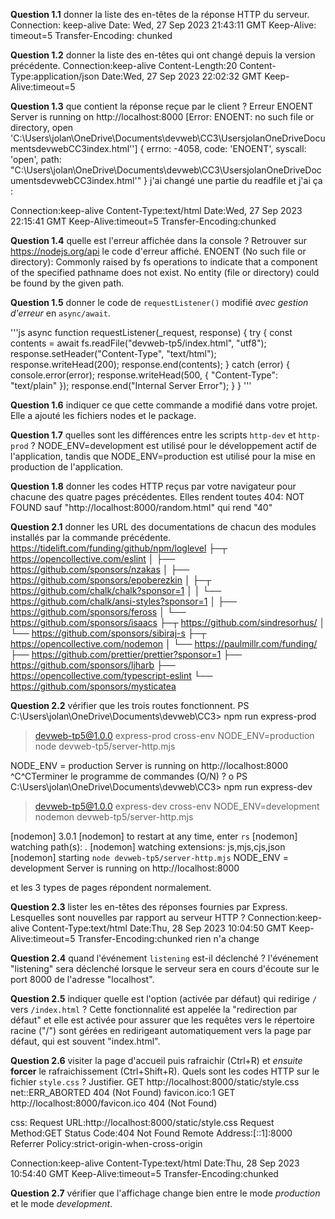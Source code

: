 **Question 1.1** donner la liste des en-têtes de la réponse HTTP du serveur.
Connection: keep-alive
Date: Wed, 27 Sep 2023 21:43:11 GMT
Keep-Alive: timeout=5
Transfer-Encoding: chunked


**Question 1.2** donner la liste des en-têtes qui ont changé depuis la version précédente.
Connection:keep-alive
Content-Length:20
Content-Type:application/json
Date:Wed, 27 Sep 2023 22:02:32 GMT
Keep-Alive:timeout=5


**Question 1.3** que contient la réponse reçue par le client ?
Erreur ENOENT
Server is running on http://localhost:8000
[Error: ENOENT: no such file or directory, open 'C:\Users\jolan\OneDrive\Documents\devweb\CC3\UsersjolanOneDriveDocumentsdevwebCC3index.html''] {
  errno: -4058,
  code: 'ENOENT',
  syscall: 'open',
  path: "C:\\Users\\jolan\\OneDrive\\Documents\\devweb\\CC3\\UsersjolanOneDriveDocumentsdevwebCC3index.html'"
}
j'ai changé une partie du readfile et j'ai ça :

Connection:keep-alive
Content-Type:text/html
Date:Wed, 27 Sep 2023 22:15:41 GMT
Keep-Alive:timeout=5
Transfer-Encoding:chunked


**Question 1.4** quelle est l'erreur affichée dans la console ? Retrouver sur <https://nodejs.org/api> le code d'erreur affiché.
ENOENT (No such file or directory): Commonly raised by fs operations to indicate that a component of the specified pathname does not exist. No entity (file or directory) could be found by the given path.



**Question 1.5** donner le code de `requestListener()` modifié _avec gestion d'erreur_ en `async/await`.

'''js
async function requestListener(_request, response) {
  try {
    const contents = await fs.readFile("devweb-tp5/index.html", "utf8");
    response.setHeader("Content-Type", "text/html");
    response.writeHead(200);
    response.end(contents);
  } catch (error) {
    console.error(error);
    response.writeHead(500, { "Content-Type": "text/plain" });
    response.end("Internal Server Error");
  }
}
'''


**Question 1.6** indiquer ce que cette commande a modifié dans votre projet.
Elle a ajouté les fichiers nodes et le package.


**Question 1.7** quelles sont les différences entre les scripts `http-dev` et `http-prod` ?
NODE_ENV=development est utilisé pour le développement actif de l'application, tandis que NODE_ENV=production est utilisé pour la mise en production de l'application.


**Question 1.8** donner les codes HTTP reçus par votre navigateur pour chacune des quatre pages précédentes.
Elles rendent toutes 404: NOT FOUND sauf "http://localhost:8000/random.html" qui rend "40"

**Question 2.1** donner les URL des documentations de chacun des modules installés par la commande précédente.
https://tidelift.com/funding/github/npm/loglevel
├─┬ https://opencollective.com/eslint
│ ├── https://github.com/sponsors/nzakas
│ ├── https://github.com/sponsors/epoberezkin
│ ├─┬ https://github.com/chalk/chalk?sponsor=1
│ │ └── https://github.com/chalk/ansi-styles?sponsor=1
│ ├── https://github.com/sponsors/feross
│ └── https://github.com/sponsors/isaacs
├─┬ https://github.com/sindresorhus/
│ └── https://github.com/sponsors/sibiraj-s
├─┬ https://opencollective.com/nodemon
│ └── https://paulmillr.com/funding/
├── https://github.com/prettier/prettier?sponsor=1
├── https://github.com/sponsors/ljharb
├── https://opencollective.com/typescript-eslint
└── https://github.com/sponsors/mysticatea


**Question 2.2** vérifier que les trois routes fonctionnent.
PS C:\Users\jolan\OneDrive\Documents\devweb\CC3> npm run express-prod

> devweb-tp5@1.0.0 express-prod
> cross-env NODE_ENV=production node devweb-tp5/server-http.mjs

NODE_ENV = production
Server is running on http://localhost:8000
^C^CTerminer le programme de commandes (O/N) ? o
PS C:\Users\jolan\OneDrive\Documents\devweb\CC3> npm run express-dev 

> devweb-tp5@1.0.0 express-dev
> cross-env NODE_ENV=development nodemon devweb-tp5/server-http.mjs

[nodemon] 3.0.1
[nodemon] to restart at any time, enter `rs`
[nodemon] watching path(s): *.*
[nodemon] watching extensions: js,mjs,cjs,json
[nodemon] starting `node devweb-tp5/server-http.mjs`
NODE_ENV = development
Server is running on http://localhost:8000

et les 3 types de pages répondent normalement.


**Question 2.3** lister les en-têtes des réponses fournies par Express. Lesquelles sont nouvelles par rapport au serveur HTTP ?
Connection:keep-alive
Content-Type:text/html
Date:Thu, 28 Sep 2023 10:04:50 GMT
Keep-Alive:timeout=5
Transfer-Encoding:chunked
rien n'a change


**Question 2.4** quand l'événement `listening` est-il déclenché ?
l'événement "listening" sera déclenché lorsque le serveur sera en cours d'écoute sur le port 8000 de l'adresse "localhost".


**Question 2.5** indiquer quelle est l'option (activée par défaut) qui redirige `/` vers `/index.html` ?
Cette fonctionnalité est appelée la "redirection par défaut" et elle est activée pour assurer que les requêtes vers le répertoire racine ("/") sont gérées en redirigeant automatiquement vers la page par défaut, qui est souvent "index.html".


**Question 2.6** visiter la page d'accueil puis rafraichir (Ctrl+R) et _ensuite_ **forcer** le rafraichissement (Ctrl+Shift+R). Quels sont les codes HTTP sur le fichier `style.css` ? Justifier.
GET http://localhost:8000/static/style.css net::ERR_ABORTED 404 (Not Found)
favicon.ico:1     GET http://localhost:8000/favicon.ico 404 (Not Found)

css:
Request URL:http://localhost:8000/static/style.css
Request Method:GET
Status Code:404 Not Found
Remote Address:[::1]:8000
Referrer Policy:strict-origin-when-cross-origin

Connection:keep-alive
Content-Type:text/html
Date:Thu, 28 Sep 2023 10:54:40 GMT
Keep-Alive:timeout=5
Transfer-Encoding:chunked




**Question 2.7** vérifier que l'affichage change bien entre le mode _production_ et le mode _development_.
